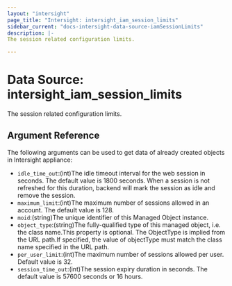 ```yaml
---
layout: "intersight"
page_title: "Intersight: intersight_iam_session_limits"
sidebar_current: "docs-intersight-data-source-iamSessionLimits"
description: |-
The session related configuration limits.

---
```


# Data Source: intersight_iam_session_limits
The session related configuration limits.

## Argument Reference
The following arguments can be used to get data of already created objects in Intersight appliance:
* `idle_time_out`:(int)The idle timeout interval for the web session in seconds. The default value is 1800 seconds. When a session is not refreshed for this duration, backend will mark the session as idle and remove the session.
* `maximum_limit`:(int)The maximum number of sessions allowed in an account. The default value is 128.
* `moid`:(string)The unique identifier of this Managed Object instance.
* `object_type`:(string)The fully-qualified type of this managed object, i.e. the class name.This property is optional. The ObjectType is implied from the URL path.If specified, the value of objectType must match the class name specified in the URL path.
* `per_user_limit`:(int)The maximum number of sessions allowed per user. Default value is 32.
* `session_time_out`:(int)The session expiry duration in seconds. The default value is 57600 seconds or 16 hours.

